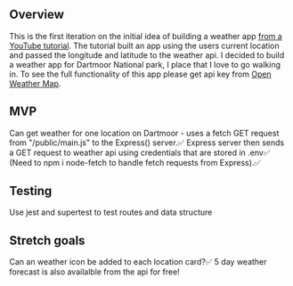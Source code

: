 ## Overview
This is the first iteration on the initial idea of building a weather app [from a YouTube tutorial](https://www.youtube.com/watch?v=wPElVpR1rwA&list=PLx1f4RjA-BBn2NFhqVCWTfM7NFZ757LHh&index=1&t=1866s).
The tutorial built an app using the users current location and passed the longitude and latitude to the weather api.
I decided to build a weather app for Dartmoor National park, I place that I love to go walking in. 
To see the full functionality of this app please get api key from [Open Weather Map](https://openweathermap.org/api).



## MVP
Can get weather for one location on Dartmoor - uses a fetch GET request from "/public/main.js" to the Express() server.✅
Express server then sends a GET request to weather api using credentials that are stored in .env✅
(Need to npm i node-fetch to handle fetch requests from Express).✅

## Testing
Use jest and supertest to test routes and data structure

## Stretch goals
Can an weather icon be added to each location card?✅
5 day weather forecast is also availalble from the api for free!
